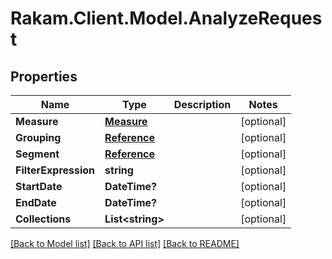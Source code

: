 # Rakam.Client.Model.AnalyzeRequest
## Properties

Name | Type | Description | Notes
------------ | ------------- | ------------- | -------------
**Measure** | [**Measure**](Measure.md) |  | [optional] 
**Grouping** | [**Reference**](Reference.md) |  | [optional] 
**Segment** | [**Reference**](Reference.md) |  | [optional] 
**FilterExpression** | **string** |  | [optional] 
**StartDate** | **DateTime?** |  | [optional] 
**EndDate** | **DateTime?** |  | [optional] 
**Collections** | **List&lt;string&gt;** |  | [optional] 

[[Back to Model list]](../README.md#documentation-for-models) [[Back to API list]](../README.md#documentation-for-api-endpoints) [[Back to README]](../README.md)

